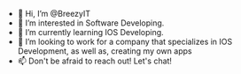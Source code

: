 - 👋 Hi, I’m @BreezyIT
- 👀 I’m interested in Software Developing. 
- 🌱 I’m currently learning IOS Developing.
- 💞️ I’m looking to work for a company that specializes in IOS Development, as well as, creating my own apps
- 📫 Don't be afraid to reach out! Let's chat!

<!---
BreezyIT/BreezyIT is a ✨ special ✨ repository because its `README.md` (this file) appears on your GitHub profile.
You can click the Preview link to take a look at your changes.
--->
